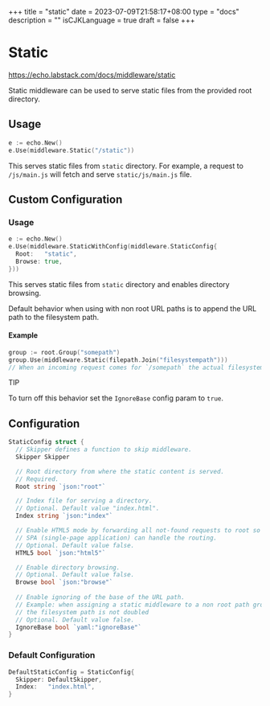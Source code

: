 +++
title = "static"
date = 2023-07-09T21:58:17+08:00
type = "docs"
description = ""
isCJKLanguage = true
draft = false
+++

# Static

https://echo.labstack.com/docs/middleware/static

Static middleware can be used to serve static files from the provided root directory.

## Usage

```go
e := echo.New()
e.Use(middleware.Static("/static"))
```



This serves static files from `static` directory. For example, a request to `/js/main.js` will fetch and serve `static/js/main.js` file.

## Custom Configuration

### Usage

```go
e := echo.New()
e.Use(middleware.StaticWithConfig(middleware.StaticConfig{
  Root:   "static",
  Browse: true,
}))
```



This serves static files from `static` directory and enables directory browsing.

Default behavior when using with non root URL paths is to append the URL path to the filesystem path.

#### Example

```go
group := root.Group("somepath")
group.Use(middleware.Static(filepath.Join("filesystempath")))
// When an incoming request comes for `/somepath` the actual filesystem request goes to `filesystempath/somepath` instead of only `filesystempath`. 
```



TIP

To turn off this behavior set the `IgnoreBase` config param to `true`.

## Configuration

```go
StaticConfig struct {
  // Skipper defines a function to skip middleware.
  Skipper Skipper

  // Root directory from where the static content is served.
  // Required.
  Root string `json:"root"`

  // Index file for serving a directory.
  // Optional. Default value "index.html".
  Index string `json:"index"`

  // Enable HTML5 mode by forwarding all not-found requests to root so that
  // SPA (single-page application) can handle the routing.
  // Optional. Default value false.
  HTML5 bool `json:"html5"`

  // Enable directory browsing.
  // Optional. Default value false.
  Browse bool `json:"browse"`
  
  // Enable ignoring of the base of the URL path.
  // Example: when assigning a static middleware to a non root path group,
  // the filesystem path is not doubled
  // Optional. Default value false.
  IgnoreBase bool `yaml:"ignoreBase"`
}
```



### Default Configuration

```go
DefaultStaticConfig = StaticConfig{
  Skipper: DefaultSkipper,
  Index:   "index.html",
}
```